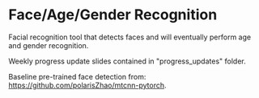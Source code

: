 # Face/Age/Gender Recognition
Facial recognition tool that detects faces and will eventually perform age and gender recognition. 

Weekly progress update slides contained in "progress_updates" folder.

Baseline pre-trained face detection from: https://github.com/polarisZhao/mtcnn-pytorch.
